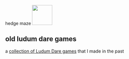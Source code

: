 hedge maze
<img src="./img/HedgeMaze.png" width="64" height="64">

## old ludum dare games
a [collection of Ludum Dare games](https://github.com/kennedy0/LudumDareArchive/releases) that I made in the past
